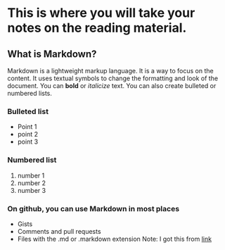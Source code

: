 # This is where you will take your notes on the reading material.

## What is Markdown?
Markdown is a lightweight markup language. It is a way to focus on the content. It uses textual symbols to change the formatting and look of the document. You can **bold** or _italicize_ text. You can also create bulleted or numbered lists.

### Bulleted list
- Point 1
- point 2
- point 3

### Numbered list
1. number 1
1. number 2
1. number 3

### On github, you can use Markdown in most places
- Gists
- Comments and pull requests
- Files with the .md or .markdown extension
Note: I got this from [link](https://guides.github.com/features/mastering-markdown/)
